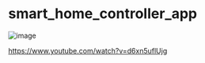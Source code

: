 # smart_home_controller_app

![image](https://user-images.githubusercontent.com/44386576/152801746-2f865c3b-3e82-40a6-9a22-046a12f96c07.png)

https://www.youtube.com/watch?v=d6xn5uflUjg
